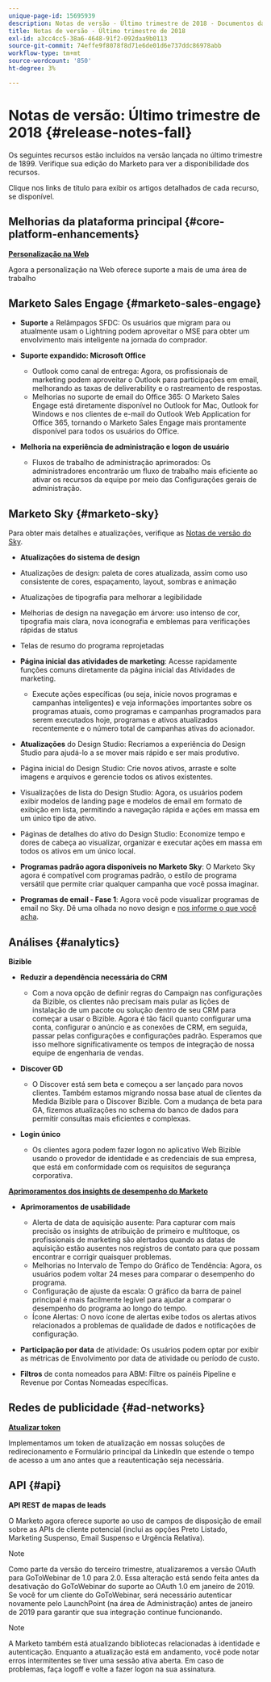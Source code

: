 ```yaml
---
unique-page-id: 15695939
description: Notas de versão - Último trimestre de 2018 - Documentos da Marketo - Documentação do produto
title: Notas de versão - Último trimestre de 2018
exl-id: a3cc4cc5-38a6-4648-91f2-092daa9b0113
source-git-commit: 74effe9f8078f8d71e6de01d6e737ddc86978abb
workflow-type: tm+mt
source-wordcount: '850'
ht-degree: 3%

---
```


# Notas de versão: Último trimestre de 2018 {#release-notes-fall}

Os seguintes recursos estão incluídos na versão lançada no último trimestre de 1899. Verifique sua edição do Marketo para ver a disponibilidade dos recursos.

Clique nos links de título para exibir os artigos detalhados de cada recurso, se disponível.

## Melhorias da plataforma principal {#core-platform-enhancements}

**[Personalização na Web](/help/marketo/product-docs/web-personalization/getting-started/workspaces-in-web-personalization.md)**

Agora a personalização na Web oferece suporte a mais de uma área de trabalho

## Marketo Sales Engage {#marketo-sales-engage}

* **Suporte** a Relâmpagos SFDC: Os usuários que migram para ou atualmente usam o Lightning podem aproveitar o MSE para obter um envolvimento mais inteligente na jornada do comprador.

* **Suporte expandido: Microsoft Office**

   * Outlook como canal de entrega: Agora, os profissionais de marketing podem aproveitar o Outlook para participações em email, melhorando as taxas de deliverability e o rastreamento de respostas.
   * Melhorias no suporte de email do Office 365: O Marketo Sales Engage está diretamente disponível no Outlook for Mac, Outlook for Windows e nos clientes de e-mail do Outlook Web Application for Office 365, tornando o Marketo Sales Engage mais prontamente disponível para todos os usuários do Office.

* **Melhoria na experiência de administração e logon de usuário**

   * Fluxos de trabalho de administração aprimorados: Os administradores encontrarão um fluxo de trabalho mais eficiente ao ativar os recursos da equipe por meio das Configurações gerais de administração.

## Marketo Sky {#marketo-sky}

Para obter mais detalhes e atualizações, verifique as [Notas de versão do Sky](https://help.marketo.com).

* **Atualizações do sistema de design**

* Atualizações de design: paleta de cores atualizada, assim como uso consistente de cores, espaçamento, layout, sombras e animação
* Atualizações de tipografia para melhorar a legibilidade
* Melhorias de design na navegação em árvore: uso intenso de cor, tipografia mais clara, nova iconografia e emblemas para verificações rápidas de status
* Telas de resumo do programa reprojetadas

* **Página inicial das atividades de marketing**: Acesse rapidamente funções comuns diretamente da página inicial das Atividades de marketing.

   * Execute ações específicas (ou seja, inicie novos programas e campanhas inteligentes) e veja informações importantes sobre os programas atuais, como programas e campanhas programados para serem executados hoje, programas e ativos atualizados recentemente e o número total de campanhas ativas do acionador.

* **Atualizações** do Design Studio: Recriamos a experiência do Design Studio para ajudá-lo a se mover mais rápido e ser mais produtivo.
* Página inicial do Design Studio: Crie novos ativos, arraste e solte imagens e arquivos e gerencie todos os ativos existentes.
* Visualizações de lista do Design Studio: Agora, os usuários podem exibir modelos de landing page e modelos de email em formato de exibição em lista, permitindo a navegação rápida e ações em massa em um único tipo de ativo.
* Páginas de detalhes do ativo do Design Studio: Economize tempo e dores de cabeça ao visualizar, organizar e executar ações em massa em todos os ativos em um único local.
* **Programas padrão agora disponíveis no Marketo Sky**: O Marketo Sky agora é compatível com programas padrão, o estilo de programa versátil que permite criar qualquer campanha que você possa imaginar.
* **Programas de email - Fase 1**: Agora você pode visualizar programas de email no Sky. Dê uma olhada no novo design e [nos informe o que você acha](https://go.marketo.com/NextGenUX---USA---Apr-2018-fcp_Landing-Page-Feedback.html).

## Análises {#analytics}

**Bizible**

* **Reduzir a dependência necessária do CRM**

   * Com a nova opção de definir regras do Campaign nas configurações da Bizible, os clientes não precisam mais pular as lições de instalação de um pacote ou solução dentro de seu CRM para começar a usar o Bizible. Agora é tão fácil quanto configurar uma conta, configurar o anúncio e as conexões de CRM, em seguida, passar pelas configurações e configurações padrão. Esperamos que isso melhore significativamente os tempos de integração de nossa equipe de engenharia de vendas.

* **Discover GD**

   * O Discover está sem beta e começou a ser lançado para novos clientes. Também estamos migrando nossa base atual de clientes da Medida Bizible para o Discover Bizible. Com a mudança de beta para GA, fizemos atualizações no schema do banco de dados para permitir consultas mais eficientes e complexas.

* **Login único**

   * Os clientes agora podem fazer logon no aplicativo Web Bizible usando o provedor de identidade e as credenciais de sua empresa, que está em conformidade com os requisitos de segurança corporativa.

**[Aprimoramentos dos insights de desempenho do Marketo](/help/marketo/product-docs/reporting/performance-insights/performance-insights-overview.md)**

* **Aprimoramentos de usabilidade**

   * Alerta de data de aquisição ausente: Para capturar com mais precisão os insights de atribuição de primeiro e multitoque, os profissionais de marketing são alertados quando as datas de aquisição estão ausentes nos registros de contato para que possam encontrar e corrigir quaisquer problemas.
   * Melhorias no Intervalo de Tempo do Gráfico de Tendência: Agora, os usuários podem voltar 24 meses para comparar o desempenho do programa.
   * Configuração de ajuste da escala: O gráfico da barra de painel principal é mais facilmente legível para ajudar a comparar o desempenho do programa ao longo do tempo.
   * Ícone Alertas: O novo ícone de alertas exibe todos os alertas ativos relacionados a problemas de qualidade de dados e notificações de configuração.

* **Participação por data** de atividade: Os usuários podem optar por exibir as métricas de Envolvimento por data de atividade ou período de custo.
* **Filtros** de conta nomeados para ABM: Filtre os painéis Pipeline e Revenue por Contas Nomeadas específicas.

## Redes de publicidade {#ad-networks}

**[Atualizar token](/help/marketo/product-docs/demand-generation/social/social-functions/set-up-linkedin-lead-gen-forms.md)**

Implementamos um token de atualização em nossas soluções de redirecionamento e Formulário principal da LinkedIn que estende o tempo de acesso a um ano antes que a reautenticação seja necessária.

## API {#api}

**API REST de mapas de leads**

O Marketo agora oferece suporte ao uso de campos de disposição de email sobre as APIs de cliente potencial (inclui as opções Preto Listado, Marketing Suspenso, Email Suspenso e Urgência Relativa).

>[!NOTE]
>
>Como parte da versão do terceiro trimestre, atualizaremos a versão OAuth para GoToWebinar de 1.0 para 2.0. Essa alteração está sendo feita antes da desativação do GoToWebinar do suporte ao OAuth 1.0 em janeiro de 2019. Se você for um cliente do GoToWebinar, será necessário autenticar novamente pelo LaunchPoint (na área de Administração) antes de janeiro de 2019 para garantir que sua integração continue funcionando.

>[!NOTE]
>
>A Marketo também está atualizando bibliotecas relacionadas à identidade e autenticação. Enquanto a atualização está em andamento, você pode notar erros intermitentes se tiver uma sessão ativa aberta. Em caso de problemas, faça logoff e volte a fazer logon na sua assinatura.
